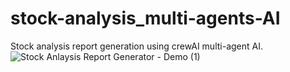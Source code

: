# stock-analysis_multi-agents-AI
Stock analysis report generation using crewAI multi-agent AI.
![Stock Anlaysis Report Generator - Demo (1)](https://github.com/user-attachments/assets/dd4638a5-3732-436b-820a-1f8cad78b488)

